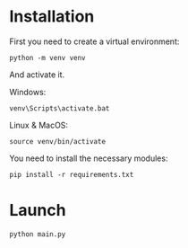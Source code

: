 # Installation
First you need to create a virtual environment:
```
python -m venv venv
```
And activate it.

Windows:
```
venv\Scripts\activate.bat
```
Linux & MacOS:
```
source venv/bin/activate
```
You need to install the necessary modules:

```
pip install -r requirements.txt
```

# Launch
```bazaar
python main.py
```